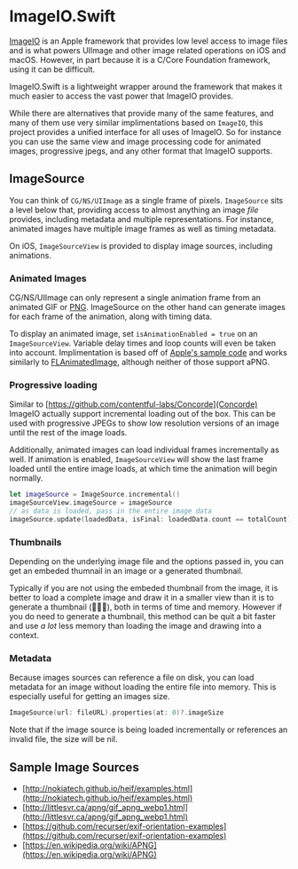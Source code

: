 # ImageIO.Swift

[ImageIO](https://developer.apple.com/documentation/imageio) is an Apple framework that provides low level access to image files and is what powers UIImage and other image related operations on iOS and macOS. However, in part because it is a C/Core Foundation framework, using it can be difficult.

ImageIO.Swift is a lightweight wrapper around the framework that makes it much easier to access the vast power that ImageIO provides.

While there are alternatives that provide many of the same features, and many of them use very similar implimentations based on `ImageIO`, this project provides a unified interface for all uses of ImageIO. So for instance you can use the same view and image processing code for animated images, progressive jpegs, and any other format that ImageIO supports.

## ImageSource

You can think of `CG/NS/UIImage` as a single frame of pixels. `ImageSource` sits a level below that, providing access to almost anything an image *file* provides, including metadata and multiple representations. For instance, animated images have multiple image frames as well as timing metadata.

On iOS, `ImageSourceView` is provided to display image sources, including animations.

### Animated Images

CG/NS/UIImage can only represent a single animation frame from an animated GIF or [PNG](https://en.wikipedia.org/wiki/APNG). ImageSource on the other hand can generate images for each frame of the animation, along with timing data.

To display an animated image, set `isAnimationEnabled = true` on an `ImageSourceView`. Variable delay times and loop counts will even be taken into account. Implimentation is based off of [Apple's sample code](https://developer.apple.com/library/content/samplecode/UsingPhotosFramework/Listings/Shared_AnimatedImageView_swift.html#//apple_ref/doc/uid/TP40014575-Shared_AnimatedImageView_swift-DontLinkElementID_5) and works similarly to [FLAnimatedImage](https://github.com/Flipboard/FLAnimatedImage), although neither of those support aPNG.

### Progressive loading

Similar to [https://github.com/contentful-labs/Concorde](Concorde) ImageIO actually support incremental loading out of the box. This can be used with progressive JPEGs to show low resolution versions of an image until the rest of the image loads.

Additionally, animated images can load individual frames incrementally as well. If animation is enabled, `ImageSourceView` will show the last frame loaded until the entire image loads, at which time the animation will begin normally.

```swift
let imageSource = ImageSource.incremental()
imageSourceView.imageSource = imageSource
// as data is loaded, pass in the entire image data
imageSource.update(loadedData, isFinal: loadedData.count == totalCount)
```

### Thumbnails

Depending on the underlying image file and the options passed in, you can get an embeded thumnail in an image or a generated thumbnail.

Typically if you are not using the embeded thumbnail from the image, it is better to load a complete image and draw it in a smaller view than it is to generate a thumbnail (🤷🏽‍♀️), both in terms of time and memory. However if you do need to generate a thumbnail, this method can be quit a bit faster and use *a lot* less memory than loading the image and drawing into a context.

### Metadata

Because images sources can reference a file on disk, you can load metadata for an image without loading the entire file into memory. This is especially useful for getting an images size.

```swift
ImageSource(url: fileURL).properties(at: 0)?.imageSize
```

Note that if the image source is being loaded incrementally or references an invalid file, the size will be nil.

## Sample Image Sources

- [http://nokiatech.github.io/heif/examples.html](http://nokiatech.github.io/heif/examples.html)
- [http://littlesvr.ca/apng/gif_apng_webp1.html](http://littlesvr.ca/apng/gif_apng_webp1.html)
- [https://github.com/recurser/exif-orientation-examples](https://github.com/recurser/exif-orientation-examples)
- [https://en.wikipedia.org/wiki/APNG](https://en.wikipedia.org/wiki/APNG)